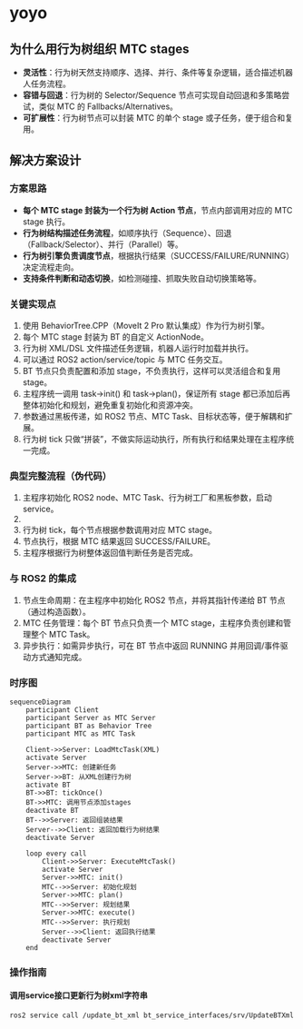 # yoyo

## 为什么用行为树组织 MTC stages

* **灵活性**：行为树天然支持顺序、选择、并行、条件等复杂逻辑，适合描述机器人任务流程。
* **容错与回退**：行为树的 Selector/Sequence 节点可实现自动回退和多策略尝试，类似 MTC 的 Fallbacks/Alternatives。
* **可扩展性**：行为树节点可以封装 MTC 的单个 stage 或子任务，便于组合和复用。

## 解决方案设计

### 方案思路
* **每个 MTC stage 封装为一个行为树 Action 节点**，节点内部调用对应的 MTC stage 执行。
* **行为树结构描述任务流程**，如顺序执行（Sequence）、回退（Fallback/Selector）、并行（Parallel）等。
* **行为树引擎负责调度节点**，根据执行结果（SUCCESS/FAILURE/RUNNING）决定流程走向。
* **支持条件判断和动态切换**，如检测碰撞、抓取失败自动切换策略等。

### 关键实现点

1. 使用 BehaviorTree.CPP（MoveIt 2 Pro 默认集成）作为行为树引擎。
2. 每个 MTC stage 封装为 BT 的自定义 ActionNode。
3. 行为树 XML/DSL 文件描述任务逻辑，机器人运行时加载并执行。
4. 可以通过 ROS2 action/service/topic 与 MTC 任务交互。
5. BT 节点只负责配置和添加 stage，不负责执行，这样可以灵活组合和复用 stage。
6. 主程序统一调用 task->init() 和 task->plan()，保证所有 stage 都已添加后再整体初始化和规划，避免重复初始化和资源冲突。
7. 参数通过黑板传递，如 ROS2 节点、MTC Task、目标状态等，便于解耦和扩展。
8. 行为树 tick 只做“拼装”，不做实际运动执行，所有执行和结果处理在主程序统一完成。

### 典型完整流程（伪代码）
1. 主程序初始化 ROS2 node、MTC Task、行为树工厂和黑板参数，启动service。
2. 
2. 行为树 tick，每个节点根据参数调用对应 MTC stage。
3. 节点执行，根据 MTC 结果返回 SUCCESS/FAILURE。
4. 主程序根据行为树整体返回值判断任务是否完成。

### 与 ROS2 的集成
1. 节点生命周期：在主程序中初始化 ROS2 节点，并将其指针传递给 BT 节点（通过构造函数）。
2. MTC 任务管理：每个 BT 节点只负责一个 MTC stage，主程序负责创建和管理整个 MTC Task。
3. 异步执行：如需异步执行，可在 BT 节点中返回 RUNNING 并用回调/事件驱动方式通知完成。


### 时序图
```mermaid
sequenceDiagram
    participant Client
    participant Server as MTC Server
    participant BT as Behavior Tree
    participant MTC as MTC Task
    
    Client->>Server: LoadMtcTask(XML)
    activate Server
    Server->>MTC: 创建新任务
    Server->>BT: 从XML创建行为树
    activate BT
    BT->>BT: tickOnce()
    BT->>MTC: 调用节点添加stages
    deactivate BT
    BT-->>Server: 返回组装结果
    Server-->>Client: 返回加载行为树结果
    deactivate Server
    
    loop every call
        Client->>Server: ExecuteMtcTask()
        activate Server
        Server->>MTC: init()
        MTC-->>Server: 初始化规划
        Server->>MTC: plan()
        MTC-->>Server: 规划结果
        Server->>MTC: execute()
        MTC-->>Server: 执行规划
        Server-->>Client: 返回执行结果
        deactivate Server
    end

```

### 操作指南

#### 调用service接口更新行为树xml字符串
```bash
ros2 service call /update_bt_xml bt_service_interfaces/srv/UpdateBTXml  "{xml: '<?xml version=\"1.0\" encoding=\"UTF-8\"?><root BTCPP_format=\"4\" main_tree_to_execute=\"main\"><BehaviorTree ID=\"main\"><Sequence><MoveToBTNode goal=\"open\" planner_type=\"0.5\" /></Sequence></BehaviorTree></root>'}"
```